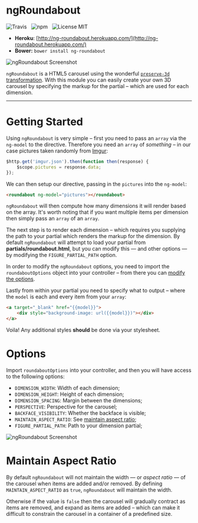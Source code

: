 ngRoundabout
=======

![Travis](http://img.shields.io/travis/Wildhoney/ngRoundabout.svg?style=flat)
&nbsp;
![npm](http://img.shields.io/npm/v/ng-roundabout.svg?style=flat)
&nbsp;
![License MIT](http://img.shields.io/badge/License-MIT-lightgrey.svg?style=flat)

* **Heroku**: [http://ng-roundabout.herokuapp.com/](http://ng-roundabout.herokuapp.com/)
* **Bower:** `bower install ng-roundabout`

![ngRoundabout Screenshot](http://i.imgur.com/b76dbkC.png)

`ngRoundabout` is a HTML5 carousel using the wonderful [`preserve-3d` transformation](http://css-tricks.com/almanac/properties/t/transform-style/). With this module you can easily create your own 3D carousel by specifying the markup for the partial &ndash; which are used for each dimension.

---

# Getting Started

Using `ngRoundabout` is very simple &ndash; first you need to pass an `array` via the `ng-model` to the directive. Therefore you need an `array` of *something* &ndash; in our case pictures taken randomly from [Imgur](http://www.imgur.com/):

```javascript
$http.get('imgur.json').then(function then(response) {
    $scope.pictures = response.data;
});
```

We can then setup our directive, passing in the `pictures` into the `ng-model`:

```html
<roundabout ng-model="pictures"></roundabout>
```

`ngRoundabout` will then compute how many dimensions it will render based on the array. It's worth noting that if you want multiple items per dimension then simply pass an `array` of an `array`.

The next step is to render each dimension &ndash; which requires you supplying the path to your partial which renders the markup for the dimension. By default `ngRoundabout` will attempt to load your partial from **partials/roundabout.html**, but you can modify this &mdash; and other options &mdash; by modifying the `FIGURE_PARTIAL_PATH` option.

In order to modify the `ngRoundabout` options, you need to import the `roundaboutOptions` object into your controller &ndash; from there you can [modify the options](#options).

Lastly from within your partial you need to specify what to output &ndash; where the `model` is each and every item from your `array`:

```html
<a target="_blank" href="{{model}}">
    <div style="background-image: url({{model}})"></div>
</a>
```

Voila! Any additional styles **should** be done via your stylesheet.

# Options

Import `roundaboutOptions` into your controller, and then you will have access to the following options:

 * `DIMENSION_WIDTH`: Width of each dimension;
 * `DIMENSION_HEIGHT`: Height of each dimension;
 * `DIMENSION_SPACING`: Margin between the dimensions;
 * `PERSPECTIVE`: Perspective for the carousel;
 * `BACKFACE_VISIBILITY`: Whether the backface is visible;
 * `MAINTAIN_ASPECT_RATIO`: See [maintain aspect ratio](#maintain-aspect-ratio);
 * `FIGURE_PARTIAL_PATH`: Path to your dimension partial;

![ngRoundabout Screenshot](http://i.imgur.com/8MaKMCX.png)

# Maintain Aspect Ratio

By default `ngRoundabout` will not maintain the width &mdash; or *aspect ratio* &mdash; of the carousel when items are added and/or removed. By defining `MAINTAIN_ASPECT_RATIO` as `true`, `ngRoundabout` will maintain the width.

Otherwise if the value is `false` then the carousel will gradually contract as items are removed, and expand as items are added &ndash; which can make it difficult to constrain the carousel in a container of a predefined size.